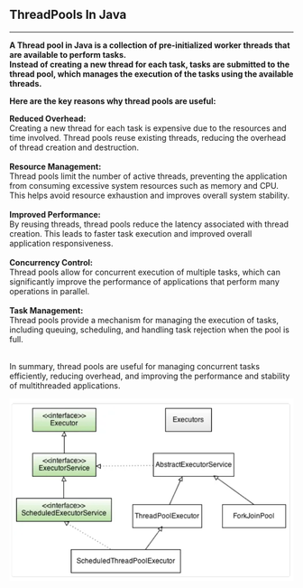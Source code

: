 ## ThreadPools In Java
<hr/>

**A Thread pool in Java is a collection of pre-initialized worker threads that are available to perform tasks.<br/>
Instead of creating a new thread for each task, tasks are submitted to the thread pool, which manages the execution of the tasks using the available threads.**


**Here are the key reasons why thread pools are useful:**<br/>

**Reduced Overhead:**<br/>
Creating a new thread for each task is expensive due to the resources and time involved. Thread pools reuse existing threads, reducing the overhead of thread creation and destruction.<br/><br/>
**Resource Management:**<br/>
Thread pools limit the number of active threads, preventing the application from consuming excessive system resources such as memory and CPU. This helps avoid resource exhaustion and improves overall system stability.<br/><br/>
**Improved Performance:**<br/>
By reusing threads, thread pools reduce the latency associated with thread creation. This leads to faster task execution and improved overall application responsiveness.<br/><br/>
**Concurrency Control:**<br/>
Thread pools allow for concurrent execution of multiple tasks, which can significantly improve the performance of applications that perform many operations in parallel.<br/><br/>
**Task Management:**<br/>
Thread pools provide a mechanism for managing the execution of tasks, including queuing, scheduling, and handling task rejection when the pool is full.<br/><br/>

In summary, thread pools are useful for managing concurrent tasks efficiently, reducing overhead, and improving the performance and stability of multithreaded applications.

![img.png](../../../../resources/img.png)